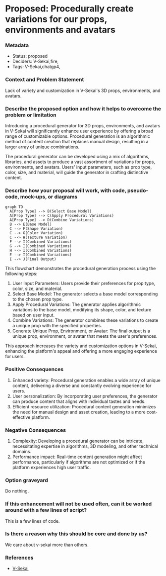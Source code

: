 # Proposed: Procedurally create variations for our props, environments and avatars

### Metadata

- Status: proposed <!-- draft | proposed | rejected | accepted | deprecated | superseded by -->
- Deciders: V-Sekai,fire,
- Tags: V-Sekai,chatgp4,

### Context and Problem Statement

Lack of variety and customization in V-Sekai's 3D props, environments, and avatars.

### Describe the proposed option and how it helps to overcome the problem or limitation

Introducing a procedural generator for 3D props, environments, and avatars in V-Sekai will significantly enhance user experience by offering a broad range of customizable options. Procedural generation is an algorithmic method of content creation that replaces manual design, resulting in a larger array of unique combinations.

The procedural generator can be developed using a mix of algorithms, libraries, and assets to produce a vast assortment of variations for props, environments, and avatars. Users' input parameters, such as prop type, color, size, and material, will guide the generator in crafting distinctive content.

### Describe how your proposal will work, with code, pseudo-code, mock-ups, or diagrams

```mermaid
graph TD
  A[Prop Type] --> B(Select Base Model)
  A[Prop Type] --> C(Apply Procedural Variations)
  A[Prop Type] --> D(Combine Variations)
  B --> E(Base Model)
  C --> F(Shape Variation)
  C --> G(Color Variation)
  C --> H(Texture Variation)
  F --> I(Combined Variations)
  G --> I(Combined Variations)
  H --> I(Combined Variations)
  E --> I(Combined Variations)
  I --> J(Final Output)
```

This flowchart demonstrates the procedural generation process using the following steps:

1. User Input Parameters: Users provide their preferences for prop type, color, size, and material.
2. Select Base Model: The generator selects a base model corresponding to the chosen prop type.
3. Apply Procedural Variations: The generator applies algorithmic variations to the base model, modifying its shape, color, and texture based on user input.
4. Combine Variations: The generator combines these variations to create a unique prop with the specified properties.
5. Generate Unique Prop, Environment, or Avatar: The final output is a unique prop, environment, or avatar that meets the user's preferences.

This approach increases the variety and customization options in V-Sekai, enhancing the platform's appeal and offering a more engaging experience for users.

### Positive Consequences

1. Enhanced variety: Procedural generation enables a wide array of unique content, delivering a diverse and constantly evolving experience for users.
2. User personalization: By incorporating user preferences, the generator can produce content that aligns with individual tastes and needs.
3. Efficient resource utilization: Procedural content generation minimizes the need for manual design and asset creation, leading to a more cost-effective platform.

### Negative Consequences

1. Complexity: Developing a procedural generator can be intricate, necessitating expertise in algorithms, 3D modeling, and other technical domains.
2. Performance impact: Real-time content generation might affect performance, particularly if algorithms are not optimized or if the platform experiences high user traffic.

### Option graveyard

Do nothing.

### If this enhancement will not be used often, can it be worked around with a few lines of script?

This is a few lines of code.

### Is there a reason why this should be core and done by us?

We care about v-sekai more than others.

### References

- [V-Sekai](https://v-sekai.org/)

